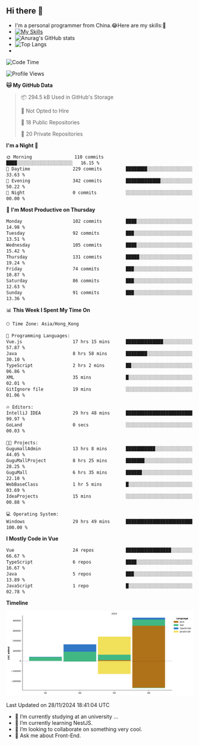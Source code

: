 ## Hi there 👋
- I'm a personal programmer from China.😂Here are my skills:🤔
- [![My Skills](https://skillicons.dev/icons?i=js,html,css,vue,typescript,java,golang)](https://skillicons.dev)
- ![Anurag's GitHub stats](https://github-readme-stats.vercel.app/api?username=FluffyChi-Xing&count_private=true&show_icons=true&theme=radical)
- ![Top Langs](https://github-readme-stats.vercel.app/api/top-langs/?username=FluffyChi-Xing)
- <!--START_SECTION:waka-->
![Code Time](http://img.shields.io/badge/Code%20Time-855%20hrs%2017%20mins-blue)

![Profile Views](http://img.shields.io/badge/Profile%20Views-10-blue)

**🐱 My GitHub Data** 

> 📦 294.5 kB Used in GitHub's Storage 
 > 
> 🚫 Not Opted to Hire
 > 
> 📜 18 Public Repositories 
 > 
> 🔑 20 Private Repositories 
 > 
**I'm a Night 🦉** 

```text
🌞 Morning                110 commits         ████░░░░░░░░░░░░░░░░░░░░░   16.15 % 
🌆 Daytime                229 commits         ████████░░░░░░░░░░░░░░░░░   33.63 % 
🌃 Evening                342 commits         █████████████░░░░░░░░░░░░   50.22 % 
🌙 Night                  0 commits           ░░░░░░░░░░░░░░░░░░░░░░░░░   00.00 % 
```
📅 **I'm Most Productive on Thursday** 

```text
Monday                   102 commits         ████░░░░░░░░░░░░░░░░░░░░░   14.98 % 
Tuesday                  92 commits          ███░░░░░░░░░░░░░░░░░░░░░░   13.51 % 
Wednesday                105 commits         ████░░░░░░░░░░░░░░░░░░░░░   15.42 % 
Thursday                 131 commits         █████░░░░░░░░░░░░░░░░░░░░   19.24 % 
Friday                   74 commits          ███░░░░░░░░░░░░░░░░░░░░░░   10.87 % 
Saturday                 86 commits          ███░░░░░░░░░░░░░░░░░░░░░░   12.63 % 
Sunday                   91 commits          ███░░░░░░░░░░░░░░░░░░░░░░   13.36 % 
```


📊 **This Week I Spent My Time On** 

```text
🕑︎ Time Zone: Asia/Hong_Kong

💬 Programming Languages: 
Vue.js                   17 hrs 15 mins      ██████████████░░░░░░░░░░░   57.87 % 
Java                     8 hrs 58 mins       ████████░░░░░░░░░░░░░░░░░   30.10 % 
TypeScript               2 hrs 2 mins        ██░░░░░░░░░░░░░░░░░░░░░░░   06.86 % 
XML                      35 mins             █░░░░░░░░░░░░░░░░░░░░░░░░   02.01 % 
GitIgnore file           19 mins             ░░░░░░░░░░░░░░░░░░░░░░░░░   01.06 % 

🔥 Editors: 
IntelliJ IDEA            29 hrs 48 mins      █████████████████████████   99.97 % 
GoLand                   0 secs              ░░░░░░░░░░░░░░░░░░░░░░░░░   00.03 % 

🐱‍💻 Projects: 
GugumallAdmin            13 hrs 8 mins       ███████████░░░░░░░░░░░░░░   44.05 % 
GuguMallProject          8 hrs 25 mins       ███████░░░░░░░░░░░░░░░░░░   28.25 % 
GuguMall                 6 hrs 35 mins       ██████░░░░░░░░░░░░░░░░░░░   22.10 % 
WebBaseClass             1 hr 5 mins         █░░░░░░░░░░░░░░░░░░░░░░░░   03.69 % 
IdeaProjects             15 mins             ░░░░░░░░░░░░░░░░░░░░░░░░░   00.88 % 

💻 Operating System: 
Windows                  29 hrs 49 mins      █████████████████████████   100.00 % 
```

**I Mostly Code in Vue** 

```text
Vue                      24 repos            █████████████████░░░░░░░░   66.67 % 
TypeScript               6 repos             ████░░░░░░░░░░░░░░░░░░░░░   16.67 % 
Java                     5 repos             ███░░░░░░░░░░░░░░░░░░░░░░   13.89 % 
JavaScript               1 repo              █░░░░░░░░░░░░░░░░░░░░░░░░   02.78 % 
```



**Timeline**

![Lines of Code chart](https://raw.githubusercontent.com/FluffyChi-Xing/FluffyChi-Xing/main/assets/bar_graph.png)


 Last Updated on 28/11/2024 18:41:04 UTC
<!--END_SECTION:waka-->
- 🔭 I’m currently studying at an university ...
- 🌱 I’m currently learning NestJS.
- 👯 I’m looking to collaborate on something very cool.
- 💬 Ask me about Front-End.
